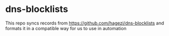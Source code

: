 # dns-blocklists
This repo syncs records from https://github.com/hagezi/dns-blocklists and formats it in a compatible way for us to use in automation
